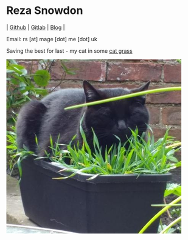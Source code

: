 # Reza Snowdon
| [Github](https://github.com/vivithemage) | [Gitlab](https://gitlab.com/vivithemage) | [Blog](http://blog.vixre.co.uk) |

Email: rs [at] mage [dot] me [dot] uk

Saving the best for last - my cat in some [cat grass](https://en.wikipedia.org/wiki/Dactylis_glomerata)

![Rosie the cat](/rosie.jpg)

